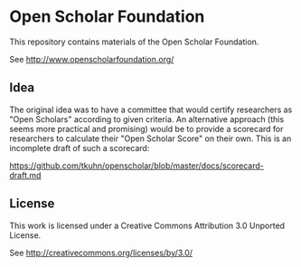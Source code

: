 Open Scholar Foundation
=======================

This repository contains materials of the Open Scholar Foundation.

See http://www.openscholarfoundation.org/


Idea
----

The original idea was to have a committee that would certify researchers as
"Open Scholars" according to given criteria. An alternative approach (this seems
more practical and promising) would be to provide a scorecard for researchers
to calculate their "Open Scholar Score" on their own. This is an incomplete
draft of such a scorecard:

https://github.com/tkuhn/openscholar/blob/master/docs/scorecard-draft.md


License
-------

This work is licensed under a Creative Commons Attribution 3.0 Unported License.

See http://creativecommons.org/licenses/by/3.0/
